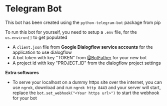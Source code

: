 # Telegram Bot

This bot has been created using the `python-telegram-bot` package from pip

To run this bot for yourself, you need to setup a `.env` file, for the `os.environ[]` to get populated

- A `client.json` file from **Google Dialogflow service accounts** for the application to use dialogflow
- A bot token with key "TOKEN" from [@BotFather](https://t.me/BotFather) for your new bot
- A project id with key "PROJECT_ID" from the dialogflow project settings

**Extra softwares**

- To serve your localhost on a dummy https site over the internet, you can use `ngrok`, download and run `ngrok http 8443` and your server will start, replace the `bot.set_webhook("<Your https url>")` to start the webhook for your bot
